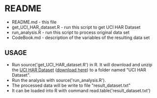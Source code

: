 # README
 - README.md - this file
 - get_UCI_HAR_dataset.R - run this script to get UCI HAR Dataset
 - run_analysis.R - run this script to process original data set
 - CodeBook.md - description of the variables of the resulting data set

## USAGE
- Run source('get_UCI_HAR_dataset.R') in R. It will download and unzip the [UCI HAR Dataset](http://archive.ics.uci.edu/ml/datasets/Human+Activity+Recognition+Using+Smartphones) ([download here](https://d396qusza40orc.cloudfront.net/getdata%2Fprojectfiles%2FUCI%20HAR%20Dataset.zip)) to a folder named "UCI HAR Dataset".
- Run the analysis with source('run_analysis.R').
- The processed data will be write to file "result_dataset.txt"
- It can be loaded into R with command read.table('result_dataset.txt')
